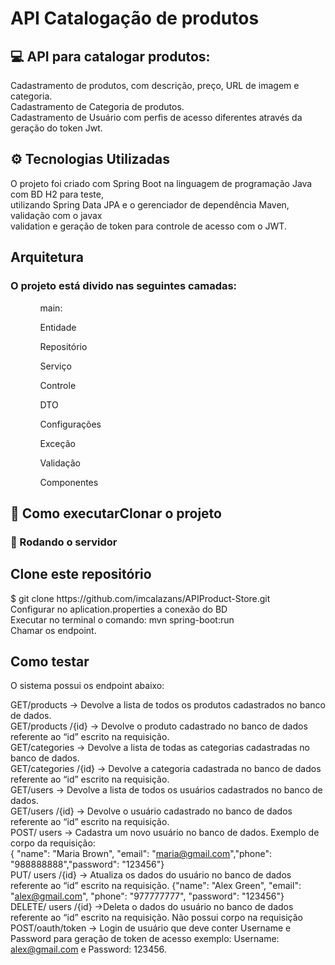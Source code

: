 <h1>API Catalogação de produtos</h1>

<h2>
💻 API para catalogar produtos: </br>
</h2>
<p>
Cadastramento de produtos, com descrição, preço, URL de imagem e categoria.</br>
Cadastramento de Categoria de produtos.</br>
Cadastramento de Usuário com perfis de acesso diferentes através da geração do token Jwt.</br>
</p>


<h2>
⚙️ Tecnologias Utilizadas</br>
</h2>
<p>
O projeto foi criado com Spring Boot na linguagem de programação Java com BD H2 para teste,</br>
utilizando Spring Data JPA e o gerenciador de dependência Maven, validação com o javax </br>
validation e geração de token para controle de acesso com o JWT.</br>
</p>
<h2>
Arquitetura</br>
</h2>
<h3>
O projeto está divido nas seguintes camadas:</br>
</h3>
<ul>
<ol>main:</ol>
<ol>Entidade</ol>
<ol>Repositório</ol>
<ol>Serviço</ol>
<ol>Controle</ol>
<ol>DTO</ol>
<ol>Configurações</ol>
<ol>Exceção</ol>
<ol>Validação</ol>
<ol>Componentes</ol>
</ul>
<h2>
🚀 Como executarClonar o projeto</br>
</h2>
<h3>
🎲 Rodando o servidor</br>
</h3>
<h2>
Clone este repositório</br>
</h2>
<p>
$ git clone https://github.com/imcalazans/APIProduct-Store.git</br>
Configurar no aplication.properties a conexão do BD</br>
Executar no terminal o comando: mvn spring-boot:run</br>
Chamar os endpoint.</br>
</p>
<h2>
Como testar
</h2>
<p>
O sistema possui os endpoint abaixo:</br>

GET/products -> Devolve a lista de todos os produtos cadastrados no banco de dados.</br>
GET/products /{id} -> Devolve o produto cadastrado no banco de dados referente ao “id” escrito na requisição.</br>
GET/categories -> Devolve a lista de todas as categorias cadastradas no banco de dados.</br>
GET/categories /{id} -> Devolve a categoria cadastrada no banco de dados referente ao “id” escrito na requisição.</br>
GET/users -> Devolve a lista de todos os usuários cadastrados no banco de dados.</br>
GET/users /{id} -> Devolve o usuário cadastrado no banco de dados referente ao “id” escrito na requisição.</br>
POST/ users  -> Cadastra um novo usuário no banco de dados. Exemplo de corpo da requisição:</br>
{ "name": "Maria Brown", "email": "maria@gmail.com","phone": "988888888","password": "123456"}</br>
PUT/ users /{id} -> Atualiza os dados do usuário no banco de dados referente ao “id” escrito na requisição. {"name": "Alex Green", "email": "alex@gmail.com", "phone": "977777777",        "password": "123456"}</br>
DELETE/ users /{id} ->Deleta o dados do usuário no banco de dados referente ao “id” escrito na requisição. Não possui corpo na requisição </br>
POST/oauth/token -> Login de usuário que deve conter Username e Password para geração de token de acesso exemplo: Username: alex@gmail.com e Password: 123456.
</p>
